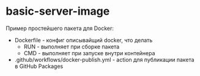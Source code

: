# basic-server-image
Пример простейшего пакета для Docker:
- Dockerfile - конфиг описывайщий docker, что делать
  - RUN - выполняет при сборке пакета
  - CMD - выполняет при запуске внутри контейнера
- .github/workflows/docker-publish.yml - action для публикации пакета в GitHub Packages
